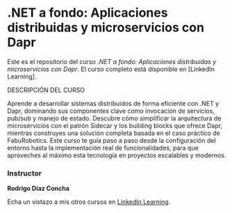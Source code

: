 # .NET a fondo: Aplicaciones distribuidas y microservicios con Dapr

Este es el repositorio del curso *.NET a fondo: Aplicaciones distribuidas y microservicios con Dapr*. El curso completo está disponible en [LinkedIn Learning].

DESCRIPCIÓN DEL CURSO

Aprende a desarrollar sistemas distribuidos de forma eficiente con .NET y Dapr, dominando sus componentes clave como invocación de servicios, pub/sub y manejo de estado. Descubre cómo simplificar la arquitectura de microservicios con el patrón Sidecar y los building blocks que ofrece Dapr, mientras construyes una solución completa basada en el caso práctico de FabuRobotics. Este curso te guía paso a paso desde la configuración del entorno hasta la implementación real de funcionalidades, para que aproveches al máximo esta tecnología en proyectos escalables y modernos.		

### Instructor

**Rodrigo Díaz Concha**

Echa un vistazo a mis otros cursos en [LinkedIn Learning](https://www.linkedin.com/learning/instructors/rodrigo-diaz-concha).

[lil-course-url]: https://www.linkedin.com/learning/dot-net-avanzado/introduccion-a-dot-net-avanzado
